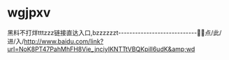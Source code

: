# wgjpxv
黑料不打烊tttzzz链接直达入口,bzzzzzzt----------------------------🐖🐖点/此/进/入/http://www.baidu.com/link?url=NoK8PT47PahMhFH8Vie_jnciyIKNTTtVBQKpill6udK&amp;wd
